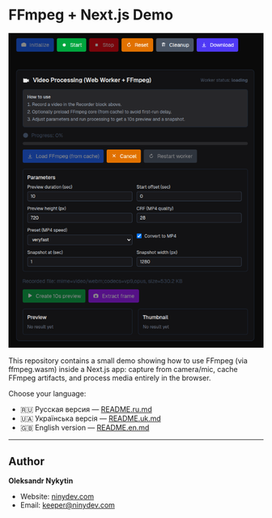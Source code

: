 # FFmpeg + Next.js Demo

![Demo screenshot](screenshot.png)

This repository contains a small demo showing how to use FFmpeg (via ffmpeg.wasm) inside a Next.js app: capture from camera/mic, cache FFmpeg artifacts, and process media entirely in the browser.

Choose your language:
- 🇷🇺 Русская версия — [README.ru.md](./README.ru.md)
- 🇺🇦 Українська версія — [README.uk.md](./README.uk.md)
- 🇬🇧 English version — [README.en.md](./README.en.md)

---

## Author

**Oleksandr Nykytin**

- Website: [ninydev.com](https://ninydev.com)
- Email: [keeper@ninydev.com](mailto:keeper@ninydev.com)
